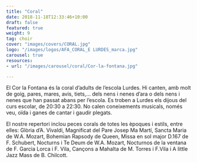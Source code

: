 ```yaml
---
title: "Coral"
date: 2018-11-18T12:33:46+10:00
draft: false
featured: true
weight: 9
tag: choir
cover: "images/covers/CORAL.jpg"
logo: "/images/logos/AFA_CORAL_E LURDES_marca.jpg"
carousel: true
resources:
- url: "/images/carousel/coral/Cor-la-fontana.jpg"

---
```


El Cor la Fontana és la coral d’adults de l’escola Lurdes. Hi canten, amb molt de goig, pares, mares, avis, tiets,… dels nens i nenes d’ara o dels nens i nenes que han passat abans per l’escola. Es troben a Lurdes els dijous del curs escolar, de 20:30 a 22:30. No calen coneixements musicals, només veu, oïda i ganes de cantar i gaudir plegats. 

El nostre repertori inclou peces corals de totes les èpoques i estils, entre elles: Glòria d’A. Vivaldi, Magnificat del Pare Josep Ma Martí, Sancta Maria de W.A. Mozart, Bohemian Rapsody de Queen, Missa en sol major D.167 de F. Schubert, Nocturns i Te Deum de W.A. Mozart, Nocturnos de la ventana de F. Garcia Lorca i F. Vila, Cançons a Mahalta de M. Torres i F.Vila i A little Jazz Mass de B. Chilcott.


